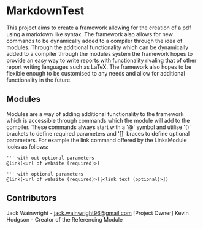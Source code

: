 # MarkdownTest
This project aims to create a framework allowing for the creation of a pdf using a markdown like syntax. The framework also
allows for new commands to be dynamically added to a compiler through the idea of modules. Through the additional functionality
which can be dynamically added to a compiler through the modules system the framework hopes to provide an easy way to write reports
with functionality rivaling that of other report writing languages such as LaTeX. The framework also hopes to be flexible enough
to be customised to any needs and allow for additional functionality in the future.

## Modules
Modules are a way of adding additional functionality to the framework which is accessible through commands which the module will
add to the compiler. These commands always start with a '@' symbol and utilise '()' brackets to define required parameters and
'[]' braces to define optional parameters. For example the link command offered by the LinksModule looks as follows:

```
''' with out optional parameters
@link(<url of website (required)>)

''' with optional parameters
@link(<url of website (required)>)[<link text (optional)>])

```

## Contributors
Jack Wainwright - jack.wainwright96@gmail.com [Project Owner]
Kevin Hodgson - Creator of the Referencing Module
